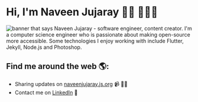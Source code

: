 # Hi, I'm Naveen Jujaray 👋🏼 👨🏻‍💻

<img src="https://raw.githubusercontent.com/M0nica/M0nica/master/gh-header-image-cropped.png" alt="banner that says Naveen Jujaray - software engineer, content creator.">
I'm a computer science engineer who is passionate about making open-source more accessible. Some technologies I enjoy working with include Flutter, Jekyll, Node.js and Photoshop.


## Find me around the web 🌎:
- Sharing updates on <a href="https://naveenjujaray.js.org">naveenjujaray.js.org</a> 📹 ✍🏼
- Contact me on <a href="https://www.linkedin.com/in/naveenjujaray/">LinkedIn</a> 💼

